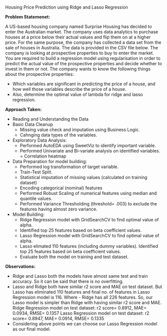 Housing Price Prediction using Ridge and Lasso Regression

**Problem Statemenet:**

A US-based housing company named Surprise Housing has decided to enter the Australian market. The company uses data analytics to purchase houses at a price below their actual values and flip them on at a higher price. For the same purpose, the company has collected a data set from the sale of houses in Australia. The data is provided in the CSV file below. The company is looking at prospective properties to buy to enter the market. You are required to build a regression model using regularisation in order to predict the actual value of the prospective properties and decide whether to invest in them or not. The company wants to know the following things about the prospective properties:

- Which variables are significant in predicting the price of a house, and how well those variables describe the price of a house.
- Also, determine the optimal value of lambda for ridge and lasso regression.

**Approach Taken:**
- Reading and Understanding the Data
- Basic Data Cleanup
  - Missing value check and imputation using Business Logic.
  - Cahnging data types of the variables.
- Exploratory Data Analysis:
  - Performed AutoEDA using SweetViz to identify important variable.
  - Performed Univariate and Bi-variate analysis on identified variables.
  = Correlation heatmap
- Data Preparation for model building:
  - Performed log transformation of target variable.
  - Train-Test Split.
  - Statistical imputation of missing values (calculated on training dataset)
  - Encoding categorical (nominal) features
  - Performed Robust Scaling of numerical features using median and quantile values.
  - Performed Variance Thresholding (threshold= .003) to exclude the features having almost zero variance.
- Model Building:
  - Ridge Regression model with GridSearchCV to find optimal value of alpha.
  - Identified top 25 features based on beta coefficient values.
  - Lasso Regression model with GridSearchCV to find optimal value of alpha.
  - Lasso elimated 110 features (including dummy variables). Identified top 25 features based on beta coefficient values.
  - Evaluate both the model on training and test dataset.

**Observations:**
  - Ridge and Lasso both the models have almost same test and train accuracy. So it can be said that there is no overfitting.
  - Lasso and Ridge both have similar r2 score and MAE on test dataset. But Lasso has eliminated 110 features and final no. of features in Lasso Regression model is 116. Where     - Ridge has all 226 features. So, our Lasso model is simpler than Ridge with having similar r2 score and MAE.
        Ridge Regression model on test dataset: r2 score= 0.8912, MAE= 0.0934, RMSE= 0.1357
        Lasso Regression model on test dataset: r2 score= 0.8947, MAE= 0.0914, RMSE= 0.1335
  - Considering above points we can choose our Lasso Regression model as our final model.
